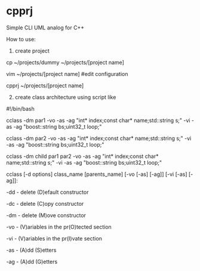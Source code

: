 # cpprj
Simple CLI UML analog for C++

How to use:

1) create project

  cp ~/projects/dummy ~/projects/[project name]
  
  vim ~/projects/[project name] #edit configuration
  
  cpprj ~/projects/[project name]
  
2) create class architecture using script like

#!/bin/bash

cclass -dm par1 -vo -as -ag "int* index;const char* name;std::string s;" -vi -as -ag "boost::string bs;uint32_t loop;"

cclass -dm par2 -vo -as -ag "int* index;const char* name;std::string s;" -vi -as -ag "boost::string bs;uint32_t loop;"

cclass -dm child par1 par2 -vo -as -ag "int* index;const char* name;std::string s;" -vi -as -ag "boost::string bs;uint32_t
loop;"

cclass [-d options] class_name [parents_name] [-vo [-as] [-ag]] [-vi [-as] [-ag]]:

-dd - delete (D)efault constructor

-dc - delete (C)opy constructor

-dm - delete (M)ove constructor



-vo - (V)ariables in the pr(O)tected section

-vi - (V)ariables in the pr(I)vate section

-as - (A)dd (S)etters

-ag - (A)dd (G)etters

